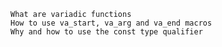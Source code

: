     What are variadic functions
    How to use va_start, va_arg and va_end macros
    Why and how to use the const type qualifier
